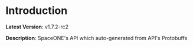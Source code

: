 # Introduction

**Latest Version**: v1.7.2-rc2


**Description**: SpaceONE's API which auto-generated from API's Protobuffs


